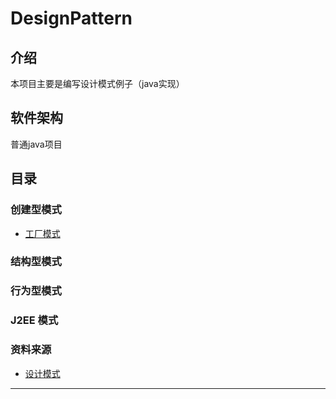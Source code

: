# DesignPattern

## 介绍
本项目主要是编写设计模式例子（java实现）

## 软件架构
普通java项目

## 目录

### 创建型模式
- [工厂模式](/src/com/doc/creationalPatterns/factoryPattern/factory_pattern.md)

### 结构型模式

### 行为型模式

### J2EE 模式

### 资料来源
- [设计模式](https://www.runoob.com/design-pattern/design-pattern-tutorial.html)
---